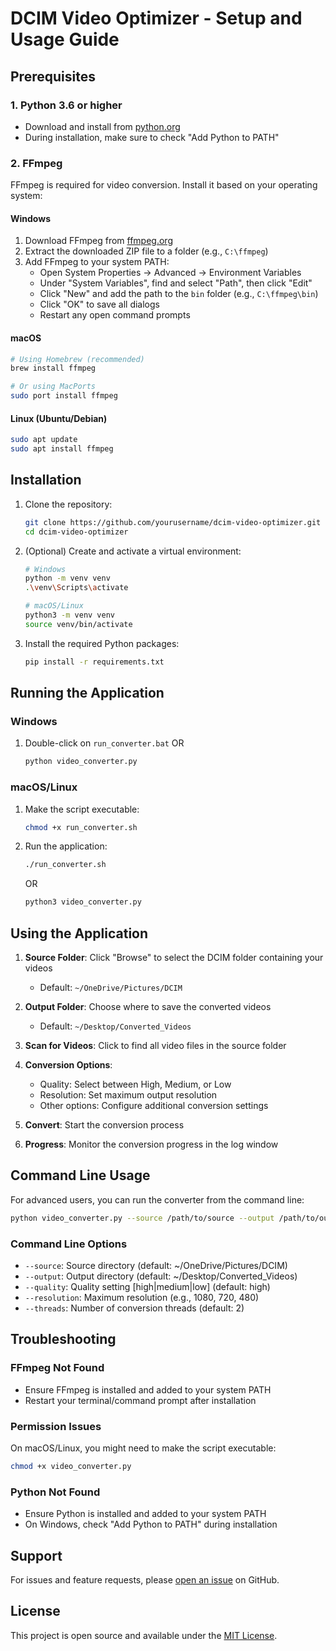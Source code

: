 # DCIM Video Optimizer - Setup and Usage Guide

## Prerequisites

### 1. Python 3.6 or higher
- Download and install from [python.org](https://www.python.org/downloads/)
- During installation, make sure to check "Add Python to PATH"

### 2. FFmpeg
FFmpeg is required for video conversion. Install it based on your operating system:

#### Windows
1. Download FFmpeg from [ffmpeg.org](https://ffmpeg.org/download.html)
2. Extract the downloaded ZIP file to a folder (e.g., `C:\ffmpeg`)
3. Add FFmpeg to your system PATH:
   - Open System Properties → Advanced → Environment Variables
   - Under "System Variables", find and select "Path", then click "Edit"
   - Click "New" and add the path to the `bin` folder (e.g., `C:\ffmpeg\bin`)
   - Click "OK" to save all dialogs
   - Restart any open command prompts

#### macOS
```bash
# Using Homebrew (recommended)
brew install ffmpeg

# Or using MacPorts
sudo port install ffmpeg
```

#### Linux (Ubuntu/Debian)
```bash
sudo apt update
sudo apt install ffmpeg
```

## Installation

1. Clone the repository:
   ```bash
   git clone https://github.com/yourusername/dcim-video-optimizer.git
   cd dcim-video-optimizer
   ```

2. (Optional) Create and activate a virtual environment:
   ```bash
   # Windows
   python -m venv venv
   .\venv\Scripts\activate

   # macOS/Linux
   python3 -m venv venv
   source venv/bin/activate
   ```

3. Install the required Python packages:
   ```bash
   pip install -r requirements.txt
   ```

## Running the Application

### Windows
1. Double-click on `run_converter.bat`
   OR
   ```cmd
   python video_converter.py
   ```

### macOS/Linux
1. Make the script executable:
   ```bash
   chmod +x run_converter.sh
   ```
2. Run the application:
   ```bash
   ./run_converter.sh
   ```
   OR
   ```bash
   python3 video_converter.py
   ```

## Using the Application

1. **Source Folder**: Click "Browse" to select the DCIM folder containing your videos
   - Default: `~/OneDrive/Pictures/DCIM`

2. **Output Folder**: Choose where to save the converted videos
   - Default: `~/Desktop/Converted_Videos`

3. **Scan for Videos**: Click to find all video files in the source folder

4. **Conversion Options**:
   - Quality: Select between High, Medium, or Low
   - Resolution: Set maximum output resolution
   - Other options: Configure additional conversion settings

5. **Convert**: Start the conversion process

6. **Progress**: Monitor the conversion progress in the log window

## Command Line Usage

For advanced users, you can run the converter from the command line:

```bash
python video_converter.py --source /path/to/source --output /path/to/output --quality high
```

### Command Line Options
- `--source`: Source directory (default: ~/OneDrive/Pictures/DCIM)
- `--output`: Output directory (default: ~/Desktop/Converted_Videos)
- `--quality`: Quality setting [high|medium|low] (default: high)
- `--resolution`: Maximum resolution (e.g., 1080, 720, 480)
- `--threads`: Number of conversion threads (default: 2)

## Troubleshooting

### FFmpeg Not Found
- Ensure FFmpeg is installed and added to your system PATH
- Restart your terminal/command prompt after installation

### Permission Issues
On macOS/Linux, you might need to make the script executable:
```bash
chmod +x video_converter.py
```

### Python Not Found
- Ensure Python is installed and added to your system PATH
- On Windows, check "Add Python to PATH" during installation

## Support

For issues and feature requests, please [open an issue](https://github.com/yourusername/dcim-video-optimizer/issues) on GitHub.

## License

This project is open source and available under the [MIT License](LICENSE).
